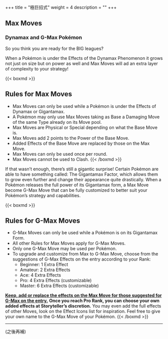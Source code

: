 +++
title = "極巨招式"
weight = 4
description = ""
+++
## Max Moves
<h3>Dynamax and G-Max Pokémon</h3>

So you think you are ready for the BIG leagues? 

When  a  Pokémon  is  under  the  Effects  of  the  Dynamax Phenomenon it grows not just on size but on power as well and  Max Moves will ad an extra layer of complexity to your strategy!

{{< boxmd >}}
## Rules for Max Moves
* Max Moves can only be used while a Pokémon is under the Effects of Dynamax or Gigantamax.
* A Pokémon may only use Max Moves  taking as  Base  a Damaging Move of the same Type already on its Move pool.
* Max Moves are Physical or Special depending  on what the Base Move is.
* Max Moves add 2 points to the Power of the Base Move.
* Added Effects of the Base Move are replaced by those on the Max Move.
* Max Moves can only be used once per round.
* Max Moves cannot be used to Clash.
{{< /boxmd >}}

If that wasn’t enough, there’s still a gigantic surprise!
Certain Pokémon are able to have something called: The Gigantamax Factor, which allows them to grow even further and change their appearance quite drastically. When a Pokémon releases the full power of its Gigantamax form, a Max Move become G-Max Move that can be fully customized to better suit your Pokémon’s strategy and capabilities. 

{{< boxmd >}}
## Rules for G-Max Moves
* G-Max Moves can only be used while a Pokémon is on its Gigantamax Form.
* All other Rules for Max Moves apply for G-Max Moves.
* Only one G-Max Move may be used per Pokémon. 
* To  upgrade  and  customize  from  Max  to  G-Max Move, choose from the suggestions of G-Max Effects on the entry according to your Rank:
  * Beginner:   1 Extra Effect
  * Amateur:   2 Extra Effects 
  * Ace:    4 Extra Effects
  * Pro:    4 Extra Effects (customizable)
  * Master:  6 Extra Effects (customizable)

**<u>Keep, add or replace the effects on the Max Move for those suggested for G-Max on the entry.</u>**
**Once you reach Pro Rank, you can choose your own added effects at Storyteller’s discretion.**
You may even add the full effects of other Moves, look on the Effect Icons list for inspiration. Feel free to give your own name to the G-Max Move of your Pokémon.
{{< /boxmd >}}

---
(之後再補)